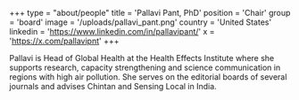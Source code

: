 +++
type = "about/people"
title = 'Pallavi Pant, PhD'
position = 'Chair'
group = 'board'
image = '/uploads/pallavi_pant.png'
country = 'United States'
linkedin = 'https://www.linkedin.com/in/pallavipant/'
x = 'https://x.com/pallavipnt'
+++

Pallavi is Head of Global Health at the Health Effects Institute where she supports research, capacity strengthening and science communication in regions with high air pollution. She serves on the editorial boards of several journals and advises Chintan and Sensing Local in India.